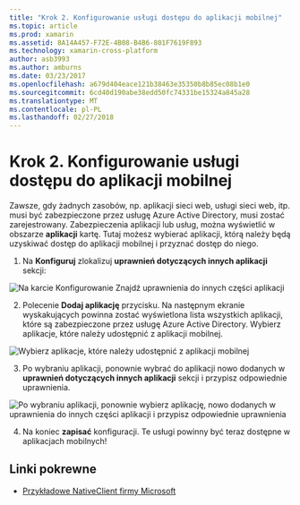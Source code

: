 ```yaml
---
title: "Krok 2. Konfigurowanie usługi dostępu do aplikacji mobilnej"
ms.topic: article
ms.prod: xamarin
ms.assetid: 8A14A457-F72E-4B08-B4B6-801F7619F893
ms.technology: xamarin-cross-platform
author: asb3993
ms.author: amburns
ms.date: 03/23/2017
ms.openlocfilehash: a679d404eace121b38463e35350b8b85ec08b1e0
ms.sourcegitcommit: 6cd40d190abe38edd50fc74331be15324a845a28
ms.translationtype: MT
ms.contentlocale: pl-PL
ms.lasthandoff: 02/27/2018
---
```

# <a name="step-2-configure-service-access-for-mobile-application"></a>Krok 2. Konfigurowanie usługi dostępu do aplikacji mobilnej

Zawsze, gdy żadnych zasobów, np. aplikacji sieci web, usługi sieci web, itp. musi być zabezpieczone przez usługę Azure Active Directory, musi zostać zarejestrowany. Zabezpieczenia aplikacji lub usług, można wyświetlić w obszarze **aplikacji** kartę. Tutaj możesz wybierać aplikacji, którą należy będą uzyskiwać dostęp do aplikacji mobilnej i przyznać dostęp do niego.

1. Na **Konfiguruj** zlokalizuj **uprawnień dotyczących innych aplikacji** sekcji:

  ![](configure-images/2.1-configure.png "Na karcie Konfigurowanie Znajdź uprawnienia do innych części aplikacji")

2.  Polecenie **Dodaj aplikację** przycisku. Na następnym ekranie wyskakujących powinna zostać wyświetlona lista wszystkich aplikacji, które są zabezpieczone przez usługę Azure Active Directory. Wybierz aplikacje, które należy udostępnić z aplikacji mobilnej.

  ![](configure-images/2.2-add-application.png "Wybierz aplikacje, które należy udostępnić z aplikacji mobilnej")

3. Po wybraniu aplikacji, ponownie wybrać do aplikacji nowo dodanych w **uprawnień dotyczących innych aplikacji** sekcji i przypisz odpowiednie uprawnienia.

  ![](configure-images/2.3-permissions.png "Po wybraniu aplikacji, ponownie wybierz aplikację, nowo dodanych w uprawnienia do innych części aplikacji i przypisz odpowiednie uprawnienia")

4. Na koniec **zapisać** konfiguracji. Te usługi powinny być teraz dostępne w aplikacjach mobilnych!



## <a name="related-links"></a>Linki pokrewne

- [Przykładowe NativeClient firmy Microsoft](https://github.com/AzureADSamples/NativeClient-MultiTarget-DotNet)
